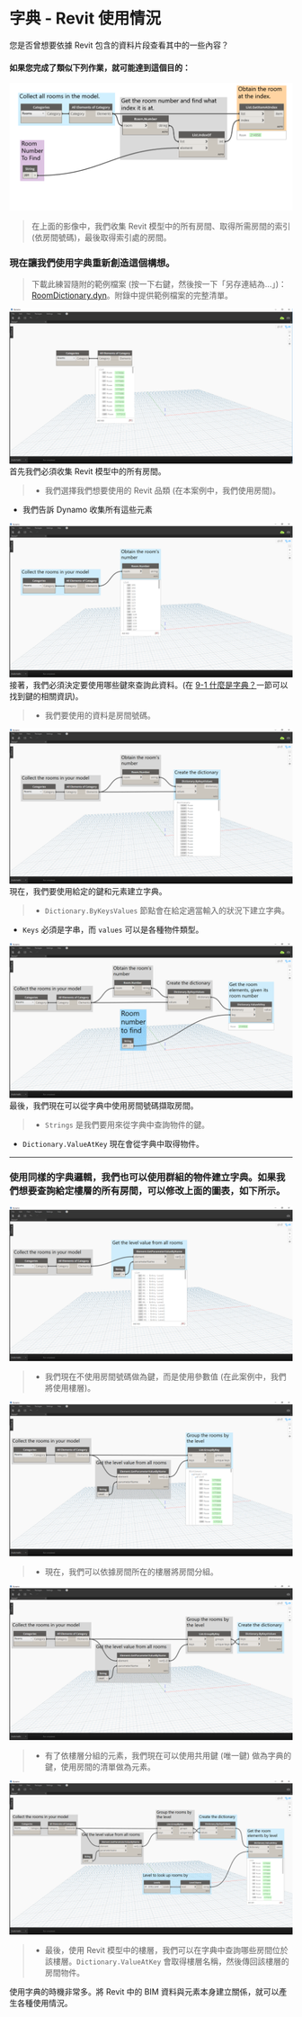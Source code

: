 

# 字典 - Revit 使用情況

您是否曾想要依據 Revit 包含的資料片段查看其中的一些內容？

#### 如果您完成了類似下列作業，就可能達到這個目的：

![影像](images/9-4/9-4_roomLookupByIndex.png)

> 在上面的影像中，我們收集 Revit 模型中的所有房間、取得所需房間的索引 (依房間號碼)，最後取得索引處的房間。

### 現在讓我們使用字典重新創造這個構想。

> 下載此練習隨附的範例檔案 (按一下右鍵，然後按一下「另存連結為...」)：[RoomDictionary.dyn](datasets/9-4_roomDictionary.dyn)。附錄中提供範例檔案的完整清單。

![影像](images/9-4/9-4_roomDictionary-01.png) 首先我們必須收集 Revit 模型中的所有房間。

> * 我們選擇我們想要使用的 Revit 品類 (在本案例中，我們使用房間)。
* 我們告訴 Dynamo 收集所有這些元素

![影像](images/9-4/9-4_roomDictionary-02.png) 接著，我們必須決定要使用哪些鍵來查詢此資料。(在 [9-1 什麼是字典？](9-1_What-is-a-dictionary,md)一節可以找到鍵的相關資訊)。

> * 我們要使用的資料是房間號碼。

![影像](images/9-4/9-4_roomDictionary-03.png) 現在，我們要使用給定的鍵和元素建立字典。

> * ```Dictionary.ByKeysValues``` 節點會在給定適當輸入的狀況下建立字典。
* ```Keys``` 必須是字串，而 ```values``` 可以是各種物件類型。

![影像](images/9-4/9-4_roomDictionary-04.png) 最後，我們現在可以從字典中使用房間號碼擷取房間。

> * ```Strings``` 是我們要用來從字典中查詢物件的鍵。
* ```Dictionary.ValueAtKey``` 現在會從字典中取得物件。

---

### 使用同樣的字典邏輯，我們也可以使用群組的物件建立字典。如果我們想要查詢給定樓層的所有房間，可以修改上面的圖表，如下所示。

![影像](images/9-4/9-4_roomDictionary-05.png)

> * 我們現在不使用房間號碼做為鍵，而是使用參數值 (在此案例中，我們將使用樓層)。

![影像](images/9-4/9-4_roomDictionary-06.png)

> * 現在，我們可以依據房間所在的樓層將房間分組。

![影像](images/9-4/9-4_roomDictionary-07.png)

> * 有了依樓層分組的元素，我們現在可以使用共用鍵 (唯一鍵) 做為字典的鍵，使用房間的清單做為元素。

![影像](images/9-4/9-4_roomDictionary-08.png)

> * 最後，使用 Revit 模型中的樓層，我們可以在字典中查詢哪些房間位於該樓層。```Dictionary.ValueAtKey``` 會取得樓層名稱，然後傳回該樓層的房間物件。

使用字典的時機非常多。將 Revit 中的 BIM 資料與元素本身建立關係，就可以產生各種使用情況。

